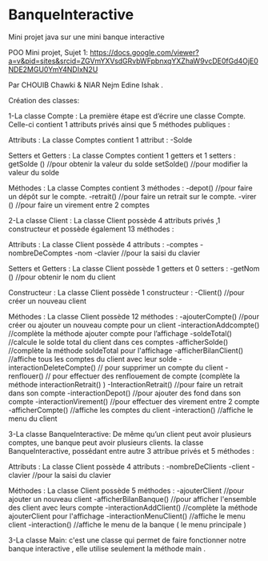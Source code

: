 # BanqueInteractive
Mini projet java sur une mini banque interactive 

POO Mini projet, Sujet 1:
https://docs.google.com/viewer?a=v&pid=sites&srcid=ZGVmYXVsdGRvbWFpbnxqYXZhaW9vcDE0fGd4OjE0NDE2MGU0YmY4NDIxN2U

Par CHOUIB Chawki & NIAR Nejm Edine Ishak  .


Création des classes:

1-La classe Compte :
La première étape est d’écrire une classe Compte. Celle-ci  contient 1 attributs privés ainsi que 5 méthodes publiques :


 Attributs :
La classe Comptes contient  1  attribut :
-Solde

Setters et Getters : 
 La classe Comptes contient  1 getters et 1 setters :
getSolde ()  //pour obtenir la valeur du solde
setSolde()   //pour modifier la valeur du solde

Méthodes : 
La classe Comptes contient 3 méthodes : 
-depot() //pour faire un dépôt sur le compte.
-retrait() //pour faire un retrait sur le compte.
-virer () //pour faire un virement entre 2 comptes



2-La classe Client :
La classe Client possède 4 attributs privés ,1 constructeur et possède également 13 méthodes :

 Attributs :
La classe Client possède  4 attributs :
-comptes
-nombreDeComptes
-nom
-clavier //pour la saisi du clavier 

Setters et Getters : 
 La classe Client possède  1 getters et 0 setters :
-getNom ()  //pour obtenir le nom du client 

Constructeur :
La classe Client possède 1 constructeur :
-Client()  //pour créer un nouveau client


Méthodes : 
La classe Client possède 12 méthodes : 
-ajouterCompte()  //pour créer ou ajouter un nouveau compte pour un client
-interactionAddcompte()  //complète la méthode ajouter compte pour l’affichage
-soldeTotal()  //calcule le solde total du client dans ces comptes
-afficherSolde() //complète la méthode soldeTotal pour l'affichage 
-afficherBilanClient() //affiche tous les comptes du client avec leur solde 
-interactionDeleteCompte() // pour supprimer un compte du client
-renflouer() // pour effectuer des renflouement de compte (complète la méthode interactionRetrait() ) 
-InteractionRetrait() //pour faire un retrait dans son compte
-interactionDepot() //pour ajouter des fond dans son compte
-interactionVirement() //pour effectuer des virement entre 2 compte
-afficherCompte()  //affiche les comptes du client 
-interaction()  //affiche le menu du client



3-La classe BanqueInteractive:
De même qu’un client peut avoir plusieurs comptes, une banque peut avoir plusieurs clients.
la classe BanqueInteractive, possédant entre autre  3 attribue privés et 5 méthodes :

 Attributs :
La classe Client possède  4 attributs :
-nombreDeClients
-client
-clavier //pour la saisi du clavier 

Méthodes : 
La classe Client possède 5 méthodes : 
-ajouterClient  //pour ajouter un nouveau client 
-afficherBilanBanque() //pour afficher l'ensemble des client avec leurs compte 
-interactionAddClient() //complète la méthode ajouterClient pour l'affichage 
-interactionMenuClient() //affiche le menu client 
-interaction() //affiche le menu de la banque ( le menu principale ) 



3-La classe Main:
c'est une classe qui permet de faire fonctionner notre banque interactive ,
elle utilise seulement la méthode main .
